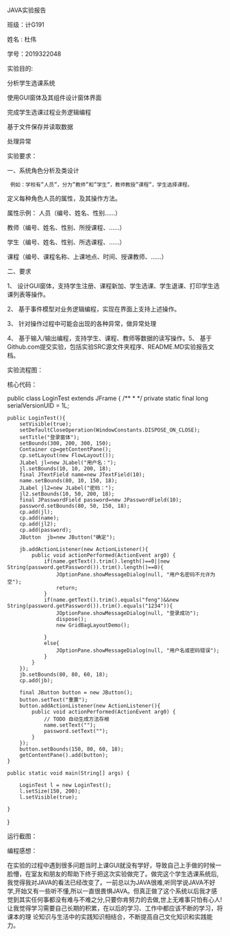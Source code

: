 JAVA实验报告

班级：计G191

姓名 : 杜伟

   学号：2019322048

实验目的:

分析学生选课系统

使用GUI窗体及其组件设计窗体界面

完成学生选课过程业务逻辑编程

基于文件保存并读取数据

处理异常

实验要求：

一、系统角色分析及类设计

   	 例如：学校有”人员”，分为”教师”和”学生”，教师教授”课程”，学生选择课程。
     
定义每种角色人员的属性，及其操作方法。

属性示例： 人员（编号、姓名、性别......）

教师（编号、姓名、性别、所授课程、......）

学生（编号、姓名、性别、所选课程、......）

课程（编号、课程名称、上课地点、时间、授课教师、......）

二、要求

1、 设计GUI窗体，支持学生注册、课程新加、学生选课、学生退课、打印学生选课列表等操作。

2、 基于事件模型对业务逻辑编程，实现在界面上支持上述操作。

3、 针对操作过程中可能会出现的各种异常，做异常处理

4、 基于输入/输出编程，支持学生、课程、教师等数据的读写操作。5、 基于Github.com提交实验，包括实验SRC源文件夹程序、README.MD实验报告文档。

实验流程图：


核心代码：


public class LoginTest extends JFrame {
	/**
	 * 
	 */
	private static final long serialVersionUID = 1L;
	

	public LoginTest(){
		setVisible(true);
		setDefaultCloseOperation(WindowConstants.DISPOSE_ON_CLOSE);
		setTitle("登录窗体");
		setBounds(300, 200, 300, 150);
		Container cp=getContentPane();
		cp.setLayout(new FlowLayout());
		JLabel jl=new JLabel("用户名：");
		jl.setBounds(10, 10, 200, 18);
		final JTextField name=new JTextField(10);
		name.setBounds(80, 10, 150, 18);
		JLabel jl2=new JLabel("密码：");
		jl2.setBounds(10, 50, 200, 18);
		final JPasswordField password=new JPasswordField(10);
		password.setBounds(80, 50, 150, 18);
		cp.add(jl);
		cp.add(name);
		cp.add(jl2);
		cp.add(password);
		JButton  jb=new JButton("确定");
		
		jb.addActionListener(new ActionListener(){
			public void actionPerformed(ActionEvent arg0) {
				if(name.getText().trim().length()==0||new String(password.getPassword()).trim().length()==0){
					JOptionPane.showMessageDialog(null, "用户名密码不允许为空");
					return;
				}
				if(name.getText().trim().equals("feng")&&new String(password.getPassword()).trim().equals("1234")){
					JOptionPane.showMessageDialog(null, "登录成功");
					dispose();
					new GridBagLayoutDemo();
				
				}
				else{
					JOptionPane.showMessageDialog(null, "用户名或密码错误");
				}
			}
		});
		jb.setBounds(80, 80, 60, 18);
		cp.add(jb);

		final JButton button = new JButton();
		button.setText("重置");
		button.addActionListener(new ActionListener(){
			public void actionPerformed(ActionEvent arg0) {
				// TODO 自动生成方法存根
				name.setText("");
				password.setText("");
			}
		});
		button.setBounds(150, 80, 60, 18);
		getContentPane().add(button);
	}
	
	public static void main(String[] args) {
		
		LoginTest l = new LoginTest();
		l.setSize(150, 200);
		l.setVisible(true);
	
	}


}



运行截图：



编程感想：

在实验的过程中遇到很多问题当时上课GUI就没有学好，导致自己上手做的时候一脸懵，在室友和朋友的帮助下终于把这次实验做完了。做完这个学生选课系统后,我觉得我对JAVA的看法已经改变了。一前总以为JAVA很难,听同学说JAVA不好学,开始又有一些听不懂,所以一直很畏惧JAVA。但真正做了这个系统以后我才感觉到其实任何事都没有难与不难之分,只要你肯努力的去做,世上无难事只怕有心人!让我觉得学习需要自己长期的积累，在以后的学习、工作中都应该不断的学习，将课本的理 论知识与生活中的实践知识相结合，不断提高自己文化知识和实践能力。
